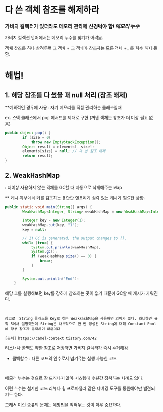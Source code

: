 # 다 쓴 객체 참조를 해제하라

 

### 가비지 컬렉터가 있더라도 메모리 관리에 신경써야 함! *메모리 누수*

 

가비지 컬렉션 언어에서는 메모리 누수를 찾기가 어려움.

객체 참조를 하나 살려두면 그 객체 + 그 객체가 참조하는 모든 객체 +.. 를 회수 하지 못 함.

 

# 해법!

 

## 1. 해당 참조를 다 썼을 때 null 처리 (참조 해제)

**예외적인 경우에 사용 : 자기 메모리를 직접 관리하는 클래스일때

ex. 스택 클래스에서 pop 메서드를 제대로 구현 (꺼낸 객체는 참조가 더 이상 필요 없음)

```java
public Object pop() {
		if (size = 0)
			throw new EmptyStackException();
		Object result = elements[--size];
		elements[size] = null; // 다 쓴 참조 해제
		return result;
}
 ```

## 2. WeakHashMap

: 더이상 사용하지 않는 객체를 GC할 때 자동으로 삭제해주는 Map

** 캐시 외부에서 키를 참조하는 동안만 엔트리가 살아 있는 캐시가 필요한 상황.

```java
public static void main(String[] args) {
		WeakHashMap<Integer, String> weakHashMap = new WeakHashMap<Integer, String>();

		Integer key = new Integer(1);
		weakHashMap.put(key, "1");
		key = null;

		// If GC is generated, the output changes to {}.
		while (true) {
			System.out.println(weakHashMap);
			System.gc();
			if (weakHashMap.size() == 0) {
				break;
			}
		}

		System.out.println("End");
	}
```
해당 코를 실행해보면 key를 강하게 참조하는 곳이 없기 때문에 GC할 때 캐시가 지워진다.

 
<br>

```
참고로, String 클래스를 Key로 하는 WeakHashMap을 사용하면 의미가 없다. 왜냐하면 규칙 5에서 설명했듯이 String은 내부적으로 한 번 생성된 String에 대해 Constant Pool에 항상 참조가 존재하기 때문이다.

[출처] https://camel-context.tistory.com/42
```
 

리스너나 콜백도 약한 참조로 저장하면 가비지 컬렉터가 즉시 수거해감

- 콜백함수 : 다른 코드의 인수로서 넘겨주는 실행 가능한 코드

 <br>

메모리 누수는 겉으로 잘 드러나지 않아 시스템에 수년간 잠복하는 사례도 있다. 

이런 누수는 철저한 코드 리뷰나 힙 프로파일러 같은 디버깅 도구를 동원해야만 발견되기도 한다. 

그래서 이런 종류의 문제는 예방법을 익혀두는 것이 매우 중요하다.